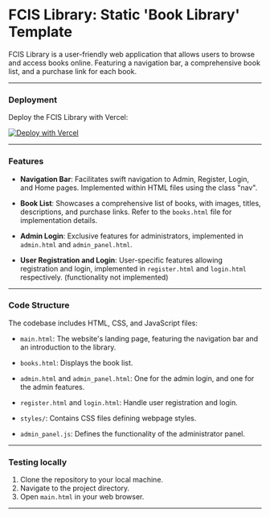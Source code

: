 # FCIS Library: Static 'Book Library' Template

FCIS Library is a user-friendly web application that allows users to browse and access books online. Featuring a navigation bar, a comprehensive book list, and a purchase link for each book.

---

### Deployment

Deploy the FCIS Library with Vercel:

[![Deploy with Vercel](https://vercel.com/button)](https://vercel.com/new/clone?repository-url=https://github.com/RealityMoez/fcis_library)

---

### Features

- **Navigation Bar**: Facilitates swift navigation to Admin, Register, Login, and Home pages. Implemented within HTML files using the class "nav".

- **Book List**: Showcases a comprehensive list of books, with images, titles, descriptions, and purchase links. Refer to the `books.html` file for implementation details.

- **Admin Login**: Exclusive features for administrators, implemented in `admin.html` and `admin_panel.html`.

- **User Registration and Login**: User-specific features allowing registration and login, implemented in `register.html` and `login.html` respectively. (functionality not implemented)

---

### Code Structure

The codebase includes HTML, CSS, and JavaScript files:

- `main.html`: The website's landing page, featuring the navigation bar and an introduction to the library.

- `books.html`: Displays the book list.

- `admin.html` and `admin_panel.html`: One for the admin login, and one for the admin features.

- `register.html` and `login.html`: Handle user registration and login.

- `styles/`: Contains CSS files defining webpage styles.

- `admin_panel.js`: Defines the functionality of the administrator panel.

---

### Testing locally

1. Clone the repository to your local machine.
2. Navigate to the project directory.
3. Open `main.html` in your web browser.

---
